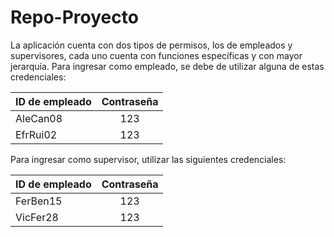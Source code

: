 # Repo-Proyecto
La aplicación cuenta con dos tipos de permisos, los de empleados y supervisores, cada uno cuenta con funciones específicas y con mayor jerarquía.
Para ingresar como empleado, se debe de utilizar alguna de estas credenciales:

| ID de empleado        | Contraseña           |
| -------------         |:-------------:       |
| AleCan08              | 123                  |
| EfrRui02              | 123                  |

Para ingresar como supervisor, utilizar las siguientes credenciales:

| ID de empleado        | Contraseña           |
| -------------         |:-------------:       |
| FerBen15              | 123                  |
| VicFer28              | 123                  |
